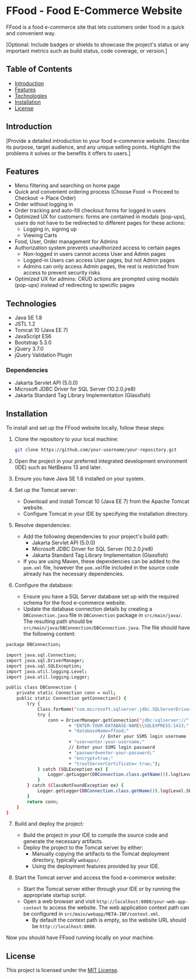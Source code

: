 # FFood - Food E-Commerce Website

FFood is a food e-commerce site that lets customers order food in a quick and convenient way.

[Optional: Include badges or shields to showcase the project's status or any important metrics such as build status, code coverage, or version.]

## Table of Contents

- [Introduction](#introduction)
- [Features](#features)
- [Technologies](#technologies)
- [Installation](#installation)
- [License](#license)

## Introduction

[Provide a detailed introduction to your food e-commerce website. Describe its purpose, target audience, and any unique selling points. Highlight the problems it solves or the benefits it offers to users.]

## Features

- Menu filtering and searching on home page
- Quick and convenient ordering process (Choose Food -> Proceed to Checkout -> Place Order)
- Order without logging in
- Order tracking and auto-fill checkout forms for logged in users
- Optimized UX for customers: forms are contained in modals (pop-ups), users do not have to be redirected to different pages for these actions:
	-	Logging in, signing up
	-	Viewing Carts
-	Food, User, Order management for Admins
-	Authorization system prevents unauthorized access to certain pages
	-	Non-logged in users cannot access User and Admin pages
	-	Logged-in Users can access User pages, but not Admin pages
	-	Admins can only access Admin pages, the rest is restricted from access to prevent security risks
-	Optimized UX for admins: CRUD actions are prompted using modals (pop-ups) instead of redirecting to specific pages

## Technologies

- Java SE 1.8
- JSTL 1.2
- Tomcat 10 (Java EE 7)
- JavaScript ES6
- Bootstrap 5.3.0
- jQuery 3.7.0
- jQuery Validation Plugin

### Dependencies

-   Jakarta Servlet API (5.0.0)
-   Microsoft JDBC Driver for SQL Server (10.2.0.jre8)
-   Jakarta Standard Tag Library Implementation (Glassfish)

## Installation


To install and set up the FFood website locally, follow these steps:

1. Clone the repository to your local machine:

   ```bash
   git clone https://github.com/your-username/your-repository.git
   ```

2. Open the project in your preferred integrated development environment (IDE) such as NetBeans 13 and later.

3. Ensure you have Java SE 1.8 installed on your system.

4. Set up the Tomcat server:
   - Download and install Tomcat 10 (Java EE 7) from the Apache Tomcat website.
   - Configure Tomcat in your IDE by specifying the installation directory.

5. Resolve dependencies:
   - Add the following dependencies to your project's build path:
     - Jakarta Servlet API (5.0.0)
     - Microsoft JDBC Driver for SQL Server (10.2.0.jre8)
     - Jakarta Standard Tag Library Implementation (Glassfish)
   - If you are using Maven, these dependencies can be added to the `pom.xml` file, however the `pom.xml`file included in the source code already has the necessary dependencies.

6. Configure the database:
   - Ensure you have a SQL Server database set up with the required schema for the food e-commerce website.
   - Update the database connection details by creating a `DBConnection.java` file in `DBConnection` package in `src/main/java/`. The resulting path should be `src/main/java/DBConnection/DBConnection.java`. The file should have the following content:
```bash
package DBConnection;

import java.sql.Connection;
import java.sql.DriverManager;
import java.sql.SQLException;
import java.util.logging.Level;
import java.util.logging.Logger;

public class DBConnection {
    private static Connection conn = null;
    public static Connection getConnection() {
        try {
            Class.forName("com.microsoft.sqlserver.jdbc.SQLServerDriver");
            try {
                conn = DriverManager.getConnection("jdbc:sqlserver://"
                        + "ENTER-YOUR-DATABASE-NAME\\SQLEXPRESS:1433;"
                        + "databaseName=ffood;"
						            // Enter your SSMS login username
                        + "user=enter-your-username;"
                        // Enter your SSMS login password
                        + "password=enter-your-password;"
                        + "encrypt=true;"
                        + "trustServerCertificate= true;");
            } catch (SQLException ex) {
                Logger.getLogger(DBConnection.class.getName()).log(Level.SEVERE, null, ex);
            }
        } catch (ClassNotFoundException ex) {
            Logger.getLogger(DBConnection.class.getName()).log(Level.SEVERE, null, ex);
        }
        return conn;   
    }
}
```
7. Build and deploy the project:
   - Build the project in your IDE to compile the source code and generate the necessary artifacts.
   - Deploy the project to the Tomcat server by either:
     - Manually copying the artifacts to the Tomcat deployment directory, typically `webapps/`.
     - Using the deployment features provided by your IDE.

8. Start the Tomcat server and access the food e-commerce website:
   - Start the Tomcat server either through your IDE or by running the appropriate startup script.
   - Open a web browser and visit `http://localhost:8080/your-web-app-context` to access the website. The web application context path can be configured in `src/main/webapp/META-INF/context.xml`.
	   - By default the context path is empty, so the website URL should be `http://localhost:8080`.

Now you should have FFood running locally on your machine.


## License

This project is licensed under the [MIT License](https://github.com/tien-thanh-hua/FFood/blob/main/LICENSE).
